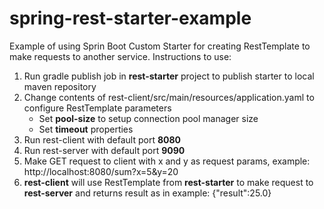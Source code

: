 # spring-rest-starter-example
Example of using Sprin Boot Custom Starter for creating RestTemplate to make requests to another service.
Instructions to use:
1. Run gradle publish job in **rest-starter** project to publish starter to local maven repository
2. Change contents of rest-client/src/main/resources/application.yaml to configure RestTemplate parameters
   - Set **pool-size** to setup connection pool manager size
   - Set **timeout** properties
5. Run rest-client with default port **8080**
6. Run rest-server with default port **9090**
7. Make GET request to client with x and y as request params, example: http://localhost:8080/sum?x=5&y=20
8. **rest-client** will use RestTemplate from **rest-starter** to make request to **rest-server** and returns result as in example: {"result":25.0}
